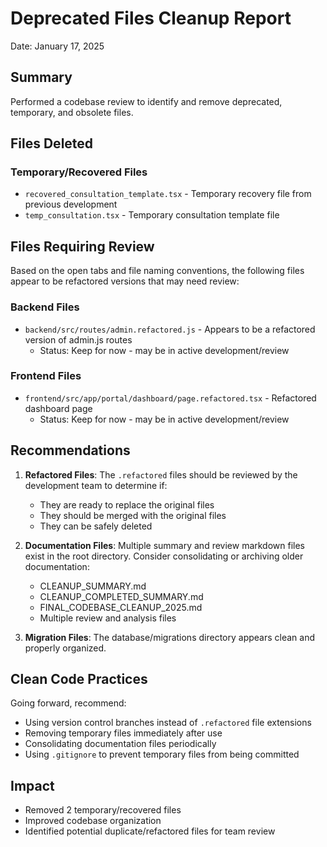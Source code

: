# Deprecated Files Cleanup Report
Date: January 17, 2025

## Summary
Performed a codebase review to identify and remove deprecated, temporary, and obsolete files.

## Files Deleted

### Temporary/Recovered Files
- `recovered_consultation_template.tsx` - Temporary recovery file from previous development
- `temp_consultation.tsx` - Temporary consultation template file

## Files Requiring Review
Based on the open tabs and file naming conventions, the following files appear to be refactored versions that may need review:

### Backend Files
- `backend/src/routes/admin.refactored.js` - Appears to be a refactored version of admin.js routes
  - Status: Keep for now - may be in active development/review

### Frontend Files  
- `frontend/src/app/portal/dashboard/page.refactored.tsx` - Refactored dashboard page
  - Status: Keep for now - may be in active development/review

## Recommendations

1. **Refactored Files**: The `.refactored` files should be reviewed by the development team to determine if:
   - They are ready to replace the original files
   - They should be merged with the original files
   - They can be safely deleted

2. **Documentation Files**: Multiple summary and review markdown files exist in the root directory. Consider consolidating or archiving older documentation:
   - CLEANUP_SUMMARY.md
   - CLEANUP_COMPLETED_SUMMARY.md
   - FINAL_CODEBASE_CLEANUP_2025.md
   - Multiple review and analysis files

3. **Migration Files**: The database/migrations directory appears clean and properly organized.

## Clean Code Practices
Going forward, recommend:
- Using version control branches instead of `.refactored` file extensions
- Removing temporary files immediately after use
- Consolidating documentation files periodically
- Using `.gitignore` to prevent temporary files from being committed

## Impact
- Removed 2 temporary/recovered files
- Improved codebase organization
- Identified potential duplicate/refactored files for team review
